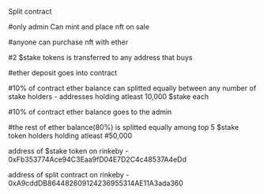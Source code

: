 Split contract

#only admin Can mint and place nft on sale

#anyone can purchase nft with ether

#2 $stake tokens is transferred to any address that buys

#ether deposit goes into contract

#10% of contract ether balance can splitted equally between any number of stake holders - addresses holding atleast 10,000 $stake each

#10% of contract ether balance goes to the admin

#the rest of ether balance(80%) is splitted equally among top 5 $stake token holders holding atleast #50,000

address of $stake token on rinkeby - 0xFb353774Ace94C3Eaa9fD04E7D2C4c48537A4eDd

address of split contract on rinkeby - 0xA9cddDB864482609124236955314AE11A3ada360

